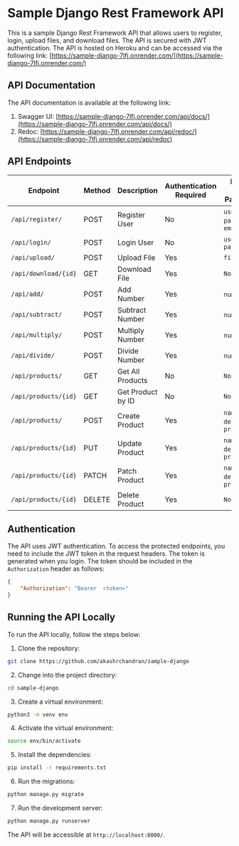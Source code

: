 # Sample Django Rest Framework API

This is a sample Django Rest Framework API that allows users to register, login, upload files, and download files. The API is secured with JWT authentication. The API is hosted on Heroku and can be accessed via the following link: [https://sample-django-7lfj.onrender.com/](https://sample-django-7lfj.onrender.com/)


## API Documentation

The API documentation is available at the following link: 
1. Swagger UI: [https://sample-django-7lfj.onrender.com/api/docs/](https://sample-django-7lfj.onrender.com/api/docs/)
2. Redoc: [https://sample-django-7lfj.onrender.com/api/redoc/](https://sample-django-7lfj.onrender.com/api/redoc)

## API Endpoints
| Endpoint              | Method | Description          | Authentication Required | Request Body Parameters |
|-----------------------|--------|----------------------|-------------------------|--------------------|
| `/api/register/`      | POST   | Register User        | No                      | `username`, `password`, `email` |
| `/api/login/`         | POST   | Login User           | No                      | `username`, `password` |
| `/api/upload/`        | POST   | Upload File          | Yes                     | `file` |
| `/api/download/{id}`  | GET    | Download File        | Yes                     | `None` |
| `/api/add/`           | POST   | Add Number           | Yes                     | `num1`, `num2` |
| `/api/subtract/`      | POST   | Subtract Number      | Yes                     | `num1`, `num2` |
| `/api/multiply/`      | POST   | Multiply Number      | Yes                     | `num1`, `num2` |
| `/api/divide/`        | POST   | Divide Number        | Yes                     | `num1`, `num2` |
| `/api/products/`      | GET    | Get All Products     | No                      | `None` |
| `/api/products/{id}`  | GET    | Get Product by ID    | No                      | `None` |
| `/api/products/`      | POST   | Create Product       | Yes                     | `name`, `description`, `price` |
| `/api/products/{id}`  | PUT    | Update Product       | Yes                     | `name`, `description`, `price` |
| `/api/products/{id}`  | PATCH  | Patch Product        | Yes                     | `name`, `description`, `price` |
| `/api/products/{id}`  | DELETE | Delete Product       | Yes                     | `None` |

## Authentication

The API uses JWT authentication. To access the protected endpoints, you need to include the JWT token in the request headers. The token is generated when you login. The token should be included in the `Authorization` header as follows:

```json
{
    "Authorization": "Bearer  <token>"
}
```

## Running the API Locally

To run the API locally, follow the steps below:

1. Clone the repository:

```bash
git clone https://github.com/akashrchandran/sample-django
```

2. Change into the project directory:

```bash
cd sample-django
```

3. Create a virtual environment:

```bash
python3 -m venv env
```

4. Activate the virtual environment:

```bash
source env/bin/activate
```

5. Install the dependencies:

```bash
pip install -r requirements.txt
```

6. Run the migrations:

```bash
python manage.py migrate
```

7. Run the development server:

```bash
python manage.py runserver
```

The API will be accessible at `http://localhost:8000/`.